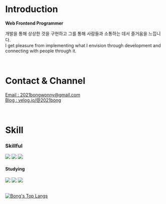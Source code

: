 # Introduction

**Web Frontend Programmer**

개발을 통해 상상한 것을 구현하고 그를 통해 사람들과 소통하는 데서 즐거움을 느낍니다.
<br />
I get pleasure from implementing what I envision through development and connecting with people through it.

<br />

# Contact & Channel

[Email : 2021bongwonny@gmail.com](mailto:2021bongwonny@gmail.com)
<br />
[Blog : velog.io/@2021bong](https://velog.io/@2021bong)

<br />

# Skill

### Skillful

<div>
<img src="https://img.shields.io/badge/JavaScript-F7DF1E??style=flat&logo=JavaScript&logoColor=white"/>
<img src="https://img.shields.io/badge/React.js-61DAFB??style=flat&logo=react&logoColor=white"/>
<img src="https://img.shields.io/badge/Typescript-0063B2??style=flat&logo=typescript&logoColor=white"/>
</div>

#### Studying

<div>
<img src="https://img.shields.io/badge/Next.js-222??style=flat&logo=Next.js&logoColor=white"/>
<img src="https://img.shields.io/badge/Vue.js-4FC08D??style=flat&logo=Vue.js&logoColor=white"/>
<img src="https://img.shields.io/badge/Node.js-339933??style=flat&logo=Node.js&logoColor=white"/>
</div>

<br />

[![Bong's Top Langs](https://github-readme-stats.vercel.app/api/top-langs/?username=2021bong&hide=css,html&layout=compact)](https://github.com/anuraghazra/github-readme-stats)

<!--
**2021bong/2021bong** is a ✨ _special_ ✨ repository because its `README.md` (this file) appears on your GitHub profile.

Here are some ideas to get you started:

- 🔭 I’m currently working on ...
- 🌱 I’m currently learning ...
- 👯 I’m looking to collaborate on ...
- 🤔 I’m looking for help with ...
- 💬 Ask me about ...
- 📫 How to reach me: ...
- 😄 Pronouns: ...
- ⚡ Fun fact: ...
-->
